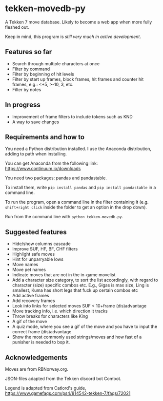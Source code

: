 # tekken-movedb-py
A Tekken 7 move database. Likely to become a web app when more fully fleshed out.

Keep in mind, this program is *still very much in active development*.

## Features so far
* Search through multiple characters at once
* Filter by command
* Filter by beginning of hit levels
* Filter by start up frames, block frames, hit frames and counter hit frames, e.g.: <+5, >-10, 3, etc.
* Filter by  notes

## In progress
* Improvement of frame filters to include tokens such as KND
* A way to save changes

## Requirements and how to
You need a Python distribution installed. I use the Anaconda distribution, adding to path when installing.

You can get Anaconda from the following link: https://www.continuum.io/downloads

You need two packages: pandas and pandastable.

To install them, write `pip install pandas` and `pip install pandastable` in a command line.

To run the program, open a command line in the filter containing it (e.g. `shift+right click` inside the folder to get an option in the drop down).

Run from the command line with `python tekken-movedb.py`.

## Suggested features
* Hide/show columns cascade
* Improve SUF, HF, BF, CHF filters
* Highlight safe moves
* Hint for unparryable lows
* Move names
* Move pet names
* Indicate moves that are not in the in-game movelist
* Add a character size category, to sort the list accordingly, with regard to character (size) specific combos etc. E.g., Gigas is max size, Ling is smallest, Kuma has short legs that fuck up certain combos etc
* Add active frames
* Add recovery frames
* Look into links for selected moves SUF < 10+frame (dis)advantage
* Move tracking info, i.e. which direction it tracks
* Throw breaks for characters like King
* A gif of the move
* A quiz mode, where you see a gif of the move and you have to input the correct frame (dis)advantage
* Show the most commonly used strings/moves and how fast of a punisher is needed to bop it.

## Acknowledgements
Moves are from RBNorway.org.

JSON-files adapted from the Tekken discord bot Combot.

Legend is adapted from Catlord's guide, https://www.gamefaqs.com/ps4/814542-tekken-7/faqs/72021
